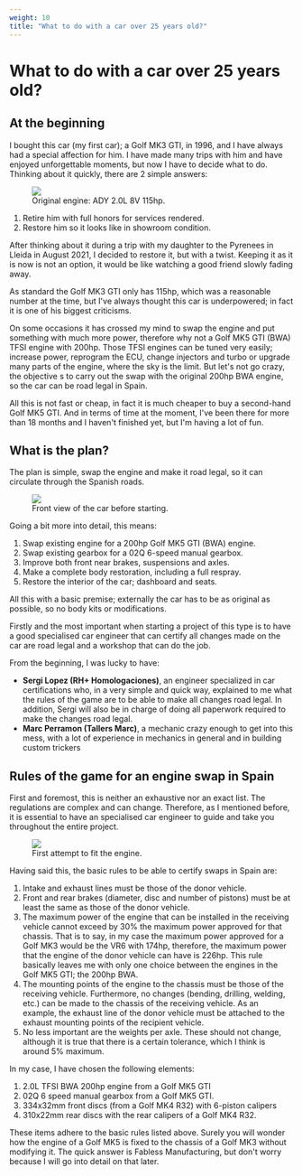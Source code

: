 ```yaml
---
weight: 10
title: "What to do with a car over 25 years old?"
---
```


# What to do with a car over 25 years old?

## At the beginning

I bought this car (my first car); a Golf MK3 GTI, in 1996, and I have always had a special affection for him. I have made many trips with him and have enjoyed unforgettable moments, but now I have to decide what to do. Thinking about it quickly, there are 2 simple answers:
<figure><img src="/images/beginning-03.jpg"><figcaption>Original engine: ADY 2.0L 8V 115hp.</figcaption></figure>

1. Retire him with full honors for services rendered.
2. Restore him so it looks like in showroom condition.

After thinking about it during a trip with my daughter to the Pyrenees in Lleida in August 2021, I decided to restore it, but with a twist. Keeping it as it is now is not an option, it would be like watching a good friend slowly fading away.

As standard the Golf MK3 GTI only has 115hp, which was a reasonable number at the time, but I've always thought this car is underpowered; in fact it is one of his biggest criticisms.

On some occasions it has crossed my mind to swap the engine and put something with much more power, therefore why not a Golf MK5 GTI (BWA) TFSI engine with 200hp. Those TFSI engines can be tuned very easily; increase power, reprogram the ECU, change injectors and turbo or upgrade many parts of the engine, where the sky is the limit. But let's not go crazy, the objective s to carry out the swap with the original 200hp BWA engine, so the car can be road legal in Spain.

All this is not fast or cheap, in fact it is much cheaper to buy a second-hand Golf MK5 GTI. And in terms of time at the moment, I've been there for more than 18 months and I haven't finished yet, but I'm having a lot of fun. 

## What is the plan?

The plan is simple, swap the engine and make it road legal, so it can circulate through the Spanish roads.
<figure><img src="/images/beginning-noplate-01.jpg"><figcaption>Front view of the car before starting.</figcaption></figure>
Going a bit more into detail, this means:

1. Swap existing engine for a 200hp Golf MK5 GTI (BWA) engine.
2. Swap existing gearbox for a 02Q 6-speed manual gearbox.
3. Improve both front near brakes, suspensions and axles.
4. Make a complete body restoration, including a full respray.
5. Restore the interior of the car; dashboard and seats.

All this with a basic premise; externally the car has to be as original as possible, so no body kits or modifications.

Firstly and the most important when starting a project of this type is to have a good specialised car engineer that can certify all changes made on the car are road legal and a workshop that can do the job.

From the beginning, I was lucky to have:

+ **Sergi Lopez (RH+ Homologaciones)**, an engineer specialized in car certifications who, in a very simple and quick way, explained to me what the rules of the game are to be able to make all changes road legal. In addition, Sergi will also be in charge of doing all paperwork required to make the changes road legal.
+ **Marc Perramon (Tallers Marc)**, a mechanic crazy enough to get into this mess, with a lot of experience in mechanics in general and in building custom trickers

## Rules of the game for an engine swap in Spain

First and foremost, this is neither an exhaustive nor an exact list. The regulations are complex and can change. Therefore, as I mentioned before, it is essential to have an specialised car engineer to guide and take you throughout the entire project.
<figure><img src="/images/first-attempt-03.jpg"><figcaption>First attempt to fit the engine.</figcaption></figure>
Having said this, the basic rules to be able to certify swaps in Spain are:

1. Intake and exhaust lines must be those of the donor vehicle.
2. Front and rear brakes (diameter, disc and number of pistons) must be at least the same as those of the donor vehicle.
3. The maximum power of the engine that can be installed in the receiving vehicle cannot exceed by 30% the maximum power approved for that chassis. That is to say, in my case the maximum power approved for a Golf MK3 would be the VR6 with 174hp, therefore, the maximum power that the engine of the donor vehicle can have is 226hp. This rule basically leaves me with only one choice between the engines in the Golf MK5 GTI; the 200hp BWA.
4. The mounting points of the engine to the chassis must be those of the receiving vehicle. Furthermore, no changes (bending, drilling, welding, etc.) can be made to the chassis of the receiving vehicle. As an example, the exhaust line of the donor vehicle must be attached to the exhaust mounting points of the recipient vehicle.
5. No less important are the weights per axle. These should not change, although it is true that there is a certain tolerance, which I think is around 5% maximum.

In my case, I have chosen the following elements:

1. 2.0L TFSI BWA 200hp engine from a Golf MK5 GTI
2. 02Q 6 speed manual gearbox from a Golf MK5 GTI.
3. 334x32mm front discs (from a Golf MK4 R32) with 6-piston calipers
4. 310x22mm rear discs with the rear calipers of a Golf MK4 R32.

These items adhere to the basic rules listed above. Surely you will wonder how the engine of a Golf MK5 is fixed to the chassis of a Golf MK3 without modifying it. The quick answer is Fabless Manufacturing, but don't worry because I will go into detail on that later. 